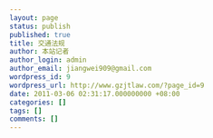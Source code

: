 ```yaml
---
layout: page
status: publish
published: true
title: 交通法规
author: 本站记者
author_login: admin
author_email: jiangwei909@gmail.com
wordpress_id: 9
wordpress_url: http://www.gzjtlaw.com/?page_id=9
date: 2011-03-06 02:31:17.000000000 +08:00
categories: []
tags: []
comments: []
---
```


